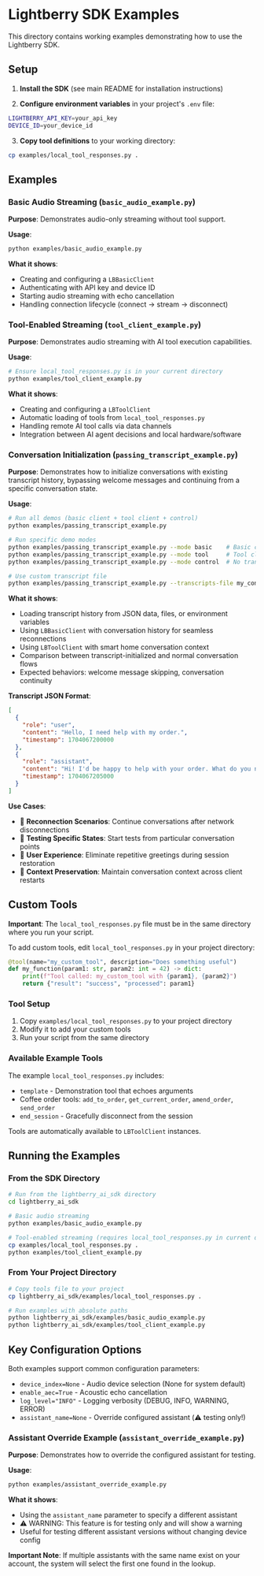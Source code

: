 # Lightberry SDK Examples

This directory contains working examples demonstrating how to use the Lightberry SDK.

## Setup

1. **Install the SDK** (see main README for installation instructions)

2. **Configure environment variables** in your project's `.env` file:
```bash
LIGHTBERRY_API_KEY=your_api_key
DEVICE_ID=your_device_id
```

3. **Copy tool definitions** to your working directory:
```bash
cp examples/local_tool_responses.py .
```

## Examples

### Basic Audio Streaming (`basic_audio_example.py`)

**Purpose**: Demonstrates audio-only streaming without tool support.

**Usage**:
```bash
python examples/basic_audio_example.py
```

**What it shows**:
- Creating and configuring a `LBBasicClient`
- Authenticating with API key and device ID
- Starting audio streaming with echo cancellation
- Handling connection lifecycle (connect → stream → disconnect)

### Tool-Enabled Streaming (`tool_client_example.py`)

**Purpose**: Demonstrates audio streaming with AI tool execution capabilities.

**Usage**:
```bash
# Ensure local_tool_responses.py is in your current directory
python examples/tool_client_example.py
```

**What it shows**:
- Creating and configuring a `LBToolClient`
- Automatic loading of tools from `local_tool_responses.py`
- Handling remote AI tool calls via data channels
- Integration between AI agent decisions and local hardware/software

### Conversation Initialization (`passing_transcript_example.py`)

**Purpose**: Demonstrates how to initialize conversations with existing transcript history, bypassing welcome messages and continuing from a specific conversation state.

**Usage**:
```bash
# Run all demos (basic client + tool client + control)
python examples/passing_transcript_example.py

# Run specific demo modes
python examples/passing_transcript_example.py --mode basic    # Basic client with transcripts
python examples/passing_transcript_example.py --mode tool     # Tool client with transcripts  
python examples/passing_transcript_example.py --mode control  # No transcripts (control)

# Use custom transcript file
python examples/passing_transcript_example.py --transcripts-file my_conversation.json
```

**What it shows**:
- Loading transcript history from JSON data, files, or environment variables
- Using `LBBasicClient` with conversation history for seamless reconnections
- Using `LBToolClient` with smart home conversation context
- Comparison between transcript-initialized and normal conversation flows
- Expected behaviors: welcome message skipping, conversation continuity

**Transcript JSON Format**:
```json
[
  {
    "role": "user",
    "content": "Hello, I need help with my order.",
    "timestamp": 1704067200000
  },
  {
    "role": "assistant", 
    "content": "Hi! I'd be happy to help with your order. What do you need?",
    "timestamp": 1704067205000
  }
]
```

**Use Cases**:
- 🔄 **Reconnection Scenarios**: Continue conversations after network disconnections
- 🧪 **Testing Specific States**: Start tests from particular conversation points
- 📱 **User Experience**: Eliminate repetitive greetings during session restoration
- 🎯 **Context Preservation**: Maintain conversation context across client restarts

## Custom Tools

**Important**: The `local_tool_responses.py` file must be in the same directory where you run your script.

To add custom tools, edit `local_tool_responses.py` in your project directory:

```python
@tool(name="my_custom_tool", description="Does something useful")
def my_function(param1: str, param2: int = 42) -> dict:
    print(f"Tool called: my_custom_tool with {param1}, {param2}")
    return {"result": "success", "processed": param1}
```

### Tool Setup
1. Copy `examples/local_tool_responses.py` to your project directory
2. Modify it to add your custom tools
3. Run your script from the same directory

### Available Example Tools
The example `local_tool_responses.py` includes:
- `template` - Demonstration tool that echoes arguments
- Coffee order tools: `add_to_order`, `get_current_order`, `amend_order`, `send_order`
- `end_session` - Gracefully disconnect from the session

Tools are automatically available to `LBToolClient` instances.

## Running the Examples

### From the SDK Directory
```bash
# Run from the lightberry_ai_sdk directory
cd lightberry_ai_sdk

# Basic audio streaming
python examples/basic_audio_example.py

# Tool-enabled streaming (requires local_tool_responses.py in current directory)
cp examples/local_tool_responses.py .
python examples/tool_client_example.py
```

### From Your Project Directory
```bash
# Copy tools file to your project
cp lightberry_ai_sdk/examples/local_tool_responses.py .

# Run examples with absolute paths
python lightberry_ai_sdk/examples/basic_audio_example.py
python lightberry_ai_sdk/examples/tool_client_example.py
```

## Key Configuration Options

Both examples support common configuration parameters:
- `device_index=None` - Audio device selection (None for system default)
- `enable_aec=True` - Acoustic echo cancellation
- `log_level="INFO"` - Logging verbosity (DEBUG, INFO, WARNING, ERROR)
- `assistant_name=None` - Override configured assistant (⚠️  testing only!)

### Assistant Override Example (`assistant_override_example.py`)

**Purpose**: Demonstrates how to override the configured assistant for testing.

**Usage**:
```bash
python examples/assistant_override_example.py
```

**What it shows**:
- Using the `assistant_name` parameter to specify a different assistant
- ⚠️  WARNING: This feature is for testing only and will show a warning
- Useful for testing different assistant versions without changing device config

**Important Note**: If multiple assistants with the same name exist on your account, the system will select the first one found in the lookup.